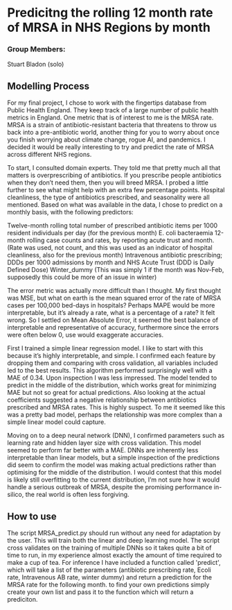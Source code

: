 # Predicitng the rolling 12 month rate of MRSA in NHS Regions by month
### Group Members: 
Stuart Bladon (solo)
## Modelling Process
For my final project, I chose to work with the fingertips database from Public Health England. They keep track of a large number of public health metrics in England. One metric that is of interest to me is the MRSA rate. MRSA is a strain of antibiotic-resistant bacteria that threatens to throw us back into a pre-antibiotic world, another thing for you to worry about once you finish worrying about climate change, rogue AI, and pandemics. I decided it would be really interesting to try and predict the rate of MRSA across different NHS regions. 

To start, I consulted domain experts. They told me that pretty much all that matters is overprescribing of antibiotics. If you prescribe people antibiotics when they don’t need them, then you will breed MRSA. I probed a little further to see what might help with an extra few percentage points. Hospital cleanliness, the type of antibiotics prescribed, and seasonality were all mentioned. Based on what was available in the data, I chose to predict on a monthly basis, with the following predictors:

Twelve-month rolling total number of prescribed antibiotic items per 1000 resident individuals per day (for the previous month)
E. coli bacteraemia 12-month rolling case counts and rates, by reporting acute trust and month. (Rate was used, not count, and this was used as an indicator of hospital cleanliness, also for the previous month)
Intravenous antibiotic prescribing; DDDs per 1000 admissions by month and NHS Acute Trust (DDD is Daily Defined Dose)
Winter_dummy (This was simply 1 if the month was Nov-Feb, supposedly this could be more of an issue in winter)

The error metric was actually more difficult than I thought. My first thought was MSE, but what on earth is the mean squared error of the rate of MRSA cases per 100,000 bed-days in hospitals? Perhaps MAPE would be more interpretable, but it’s already a rate, what is a percentage of a rate? It felt wrong. So I settled on Mean Absolute Error, it seemed the best balance of interpretable and representative of accuracy, furthermore since the errors were often below 0, use would exaggerate accuracies. 

First I trained a simple linear regression model. I like to start with this because it’s highly interpretable, and simple. I confirmed each feature by dropping them and comparing with cross validation, all variables included led to the best results. This algorithm performed surprisingly well with a MAE of 0.34. Upon inspection I was less impressed. The model tended to predict in the middle of the distribution, which works great for minimizing MAE but not so great for actual predictions. Also looking at the actual coefficients suggested a negative relationship between antibiotics prescribed and MRSA rates. This is highly suspect. To me it seemed like this was a pretty bad model, perhaps the relationship was more complex than a simple linear model could capture. 

Moving on to a deep neural network (DNN), I confirmed parameters such as learning rate and hidden layer size with cross validation. This model seemed to perform far better with a MAE. DNNs are inherently less interpretable than linear models, but a simple inspection of the predictions did seem to confirm the model was making actual predictions rather than optimising for the middle of the distribution. I would contest that this model is likely still overfitting to the current distribution, I’m not sure how it would handle a serious outbreak of MRSA, despite the promising performance in-silico, the real world is often less forgiving. 

## How to use

The script MRSA_predict.py should run without any need for adaptation by the user. This will train both the linear and deep learning model. The script cross validates on the training of multiple DNNs so it takes quite a bit of time to run, in my experience almost exactly the amount of time required to make a cup of tea. For inference I have included a function called 'predict', which will take a list of the parameters (antibiotic prescribing rate, Ecoli rate, Intravenous AB rate, winter dummy) and return a prediction for the MRSA rate for the following month. to find your own predictions simply create your own list and pass it to the function which will return a prediciton. 